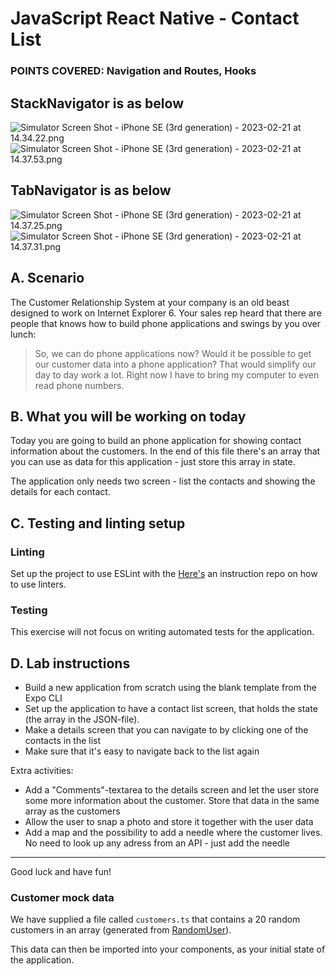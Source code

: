 # JavaScript React Native - Contact List

### POINTS COVERED: Navigation and Routes, Hooks

## StackNavigator is as below
![Simulator Screen Shot - iPhone SE (3rd generation) - 2023-02-21 at 14.34.22.png](..%2F..%2FDesktop%2FSimulator%20Screen%20Shot%20-%20iPhone%20SE%20%283rd%20generation%29%20-%202023-02-21%20at%2014.34.22.png)
![Simulator Screen Shot - iPhone SE (3rd generation) - 2023-02-21 at 14.37.53.png](..%2F..%2FDesktop%2FSimulator%20Screen%20Shot%20-%20iPhone%20SE%20%283rd%20generation%29%20-%202023-02-21%20at%2014.37.53.png)

## TabNavigator is as below
![Simulator Screen Shot - iPhone SE (3rd generation) - 2023-02-21 at 14.37.25.png](..%2F..%2FDesktop%2FSimulator%20Screen%20Shot%20-%20iPhone%20SE%20%283rd%20generation%29%20-%202023-02-21%20at%2014.37.25.png)
![Simulator Screen Shot - iPhone SE (3rd generation) - 2023-02-21 at 14.37.31.png](..%2F..%2FDesktop%2FSimulator%20Screen%20Shot%20-%20iPhone%20SE%20%283rd%20generation%29%20-%202023-02-21%20at%2014.37.31.png)

## A. Scenario
The Customer Relationship System at your company is an old beast designed to work on Internet Explorer 6. Your sales rep heard that there are people that knows how to build phone applications and swings by you over lunch:

> So, we can do phone applications now? Would it be possible to get our customer data into a phone application? That would simplify our day to day work a lot. Right now I have to bring my computer to even read phone numbers.

## B. What you will be working on today

Today you are going to build an phone application for showing contact information about the customers. In the end of this file there's an array that you can use as data for this application - just store this array in state.

The application only needs two screen - list the contacts and showing the details for each contact.

## C. Testing and linting setup

### Linting

Set up the project to use ESLint with the [Here's](https://github.com/saltsthlm/salt-linting-demo) an instruction repo on how to use linters.

### Testing

This exercise will not focus on writing automated tests for the application.

## D. Lab instructions

* Build a new application from scratch using the blank template from the Expo CLI
* Set up the application to have a contact list screen, that holds the state (the array in the JSON-file).
* Make a details screen that you can navigate to by clicking one of the contacts in the list
* Make sure that it's easy to navigate back to the list again

Extra activities:

* Add a "Comments"-textarea to the details screen and let the user store some more information about the customer. Store that data in the same array as the customers
* Allow the user to snap a photo and store it together with the user data
* Add a map and the possibility to add a needle where the customer lives. No need to look up any adress from an API - just add the needle

---

Good luck and have fun!

### Customer mock data

We have supplied a file called `customers.ts` that contains a 20 random customers in an array (generated from [RandomUser](https://randomuser.me/)).

This data can then be imported into your components, as your initial state of the application.
